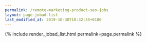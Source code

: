 ```yaml
---
permalink: /remote-marketing-product-seo-jobs
layout: page-jobad-list
last_modified_at: 2019-10-30T18:32:35+0100
---
```

{% include render_jobad_list.html permalink=page.permalink %}
